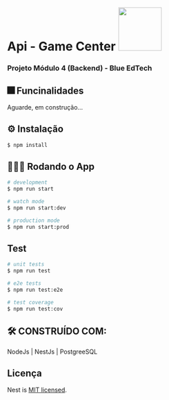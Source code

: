 # Api - Game Center <img src="https://user-images.githubusercontent.com/95504029/151560441-2e792d97-fd65-462c-8fd7-70f581de5674.gif" width="100">
### Projeto Módulo 4 (Backend) - Blue EdTech

## 🎆 Funcinalidades

Aguarde, em construção...

## ⚙ Instalação

```bash
$ npm install
```

## 👨🏽‍💻 Rodando o App

```bash
# development
$ npm run start

# watch mode
$ npm run start:dev

# production mode
$ npm run start:prod
```

## Test

```bash
# unit tests
$ npm run test

# e2e tests
$ npm run test:e2e

# test coverage
$ npm run test:cov
```
## 🛠️ CONSTRUÍDO COM:

NodeJs | NestJs | PostgreeSQL 

## Licença

Nest is [MIT licensed](LICENSE).
